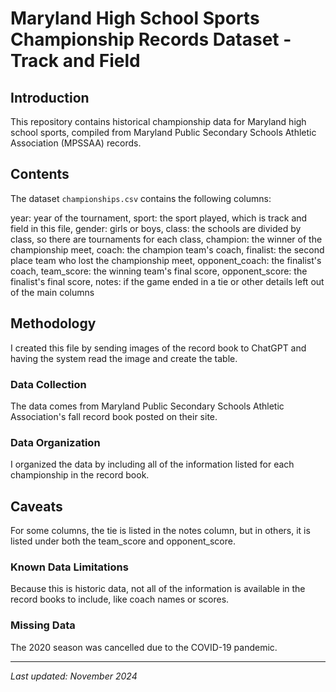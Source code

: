 # Maryland High School Sports Championship Records Dataset - Track and Field

## Introduction

This repository contains historical championship data for Maryland high school sports, compiled from Maryland Public Secondary Schools Athletic Association (MPSSAA) records.
## Contents

The dataset `championships.csv` contains the following columns:

year: year of the tournament,
sport: the sport played, which is track and field in this file,
gender: girls or boys,
class: the schools are divided by class, so there are tournaments for each class,
champion: the winner of the championship meet,
coach: the champion team's coach,
finalist: the second place team who lost the championship meet,
opponent_coach: the finalist's coach,
team_score: the winning team's final score,
opponent_score: the finalist's final score,
notes: if the game ended in a tie or other details left out of the main columns

## Methodology

I created this file by sending images of the record book to ChatGPT and having the system read the image and create the table.

### Data Collection

The data comes from Maryland Public Secondary Schools Athletic Association's fall record book posted on their site.

### Data Organization

I organized the data by including all of the information listed for each championship in the record book.

## Caveats

For some columns, the tie is listed in the notes column, but in others, it is listed under both the team_score and opponent_score. 

### Known Data Limitations

Because this is historic data, not all of the information is available in the record books to include, like coach names or scores. 

### Missing Data

The 2020 season was cancelled due to the COVID-19 pandemic.

---
*Last updated: November 2024*  
